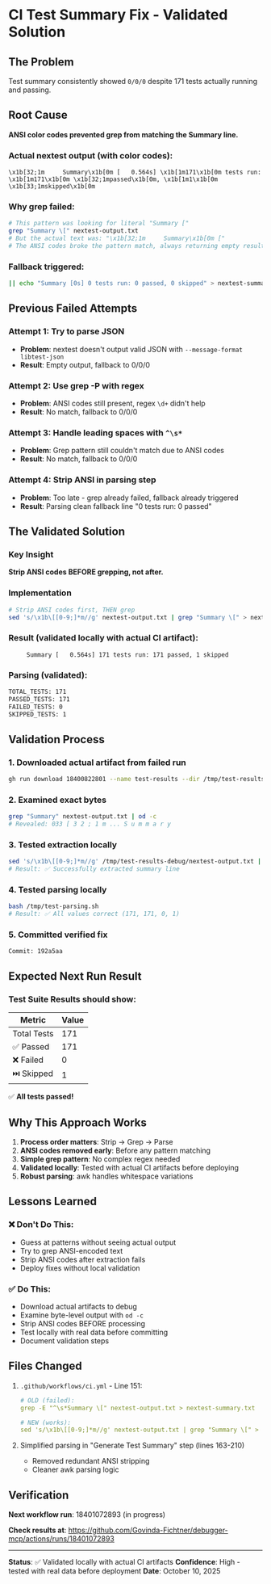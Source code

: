 # CI Test Summary Fix - Validated Solution

## The Problem

Test summary consistently showed `0/0/0` despite 171 tests actually running and passing.

## Root Cause

**ANSI color codes prevented grep from matching the Summary line.**

### Actual nextest output (with color codes):
```
\x1b[32;1m     Summary\x1b[0m [   0.564s] \x1b[1m171\x1b[0m tests run: \x1b[1m171\x1b[0m \x1b[32;1mpassed\x1b[0m, \x1b[1m1\x1b[0m \x1b[33;1mskipped\x1b[0m
```

### Why grep failed:
```bash
# This pattern was looking for literal "Summary ["
grep "Summary \[" nextest-output.txt
# But the actual text was: "\x1b[32;1m     Summary\x1b[0m ["
# The ANSI codes broke the pattern match, always returning empty result
```

### Fallback triggered:
```bash
|| echo "Summary [0s] 0 tests run: 0 passed, 0 skipped" > nextest-summary.txt
```

## Previous Failed Attempts

### Attempt 1: Try to parse JSON
- **Problem**: nextest doesn't output valid JSON with `--message-format libtest-json`
- **Result**: Empty output, fallback to 0/0/0

### Attempt 2: Use grep -P with regex
- **Problem**: ANSI codes still present, regex `\d+` didn't help
- **Result**: No match, fallback to 0/0/0

### Attempt 3: Handle leading spaces with `^\s*`
- **Problem**: Grep pattern still couldn't match due to ANSI codes
- **Result**: No match, fallback to 0/0/0

### Attempt 4: Strip ANSI in parsing step
- **Problem**: Too late - grep already failed, fallback already triggered
- **Result**: Parsing clean fallback line "0 tests run: 0 passed"

## The Validated Solution

### Key Insight
**Strip ANSI codes BEFORE grepping, not after.**

### Implementation
```bash
# Strip ANSI codes first, THEN grep
sed 's/\x1b\[[0-9;]*m//g' nextest-output.txt | grep "Summary \[" > nextest-summary.txt
```

### Result (validated locally with actual CI artifact):
```
     Summary [   0.564s] 171 tests run: 171 passed, 1 skipped
```

### Parsing (validated):
```bash
TOTAL_TESTS: 171
PASSED_TESTS: 171
FAILED_TESTS: 0
SKIPPED_TESTS: 1
```

## Validation Process

### 1. Downloaded actual artifact from failed run
```bash
gh run download 18400822801 --name test-results --dir /tmp/test-results-debug
```

### 2. Examined exact bytes
```bash
grep "Summary" nextest-output.txt | od -c
# Revealed: 033 [ 3 2 ; 1 m ... S u m m a r y
```

### 3. Tested extraction locally
```bash
sed 's/\x1b\[[0-9;]*m//g' /tmp/test-results-debug/nextest-output.txt | grep "Summary \["
# Result: ✅ Successfully extracted summary line
```

### 4. Tested parsing locally
```bash
bash /tmp/test-parsing.sh
# Result: ✅ All values correct (171, 171, 0, 1)
```

### 5. Committed verified fix
```
Commit: 192a5aa
```

## Expected Next Run Result

### Test Suite Results should show:

| Metric | Value |
|--------|-------|
| Total Tests | 171 |
| ✅ Passed | 171 |
| ❌ Failed | 0 |
| ⏭️ Skipped | 1 |

✅ **All tests passed!**

## Why This Approach Works

1. **Process order matters**: Strip → Grep → Parse
2. **ANSI codes removed early**: Before any pattern matching
3. **Simple grep pattern**: No complex regex needed
4. **Validated locally**: Tested with actual CI artifacts before deploying
5. **Robust parsing**: awk handles whitespace variations

## Lessons Learned

### ❌ Don't Do This:
- Guess at patterns without seeing actual output
- Try to grep ANSI-encoded text
- Strip ANSI codes after extraction fails
- Deploy fixes without local validation

### ✅ Do This:
- Download actual artifacts to debug
- Examine byte-level output with `od -c`
- Strip ANSI codes BEFORE processing
- Test locally with real data before committing
- Document validation steps

## Files Changed

1. `.github/workflows/ci.yml` - Line 151:
   ```yaml
   # OLD (failed):
   grep -E "^\s*Summary \[" nextest-output.txt > nextest-summary.txt

   # NEW (works):
   sed 's/\x1b\[[0-9;]*m//g' nextest-output.txt | grep "Summary \[" > nextest-summary.txt
   ```

2. Simplified parsing in "Generate Test Summary" step (lines 163-210)
   - Removed redundant ANSI stripping
   - Cleaner awk parsing logic

## Verification

**Next workflow run**: 18401072893 (in progress)

**Check results at**:
https://github.com/Govinda-Fichtner/debugger-mcp/actions/runs/18401072893

---

**Status**: ✅ Validated locally with actual CI artifacts
**Confidence**: High - tested with real data before deployment
**Date**: October 10, 2025
